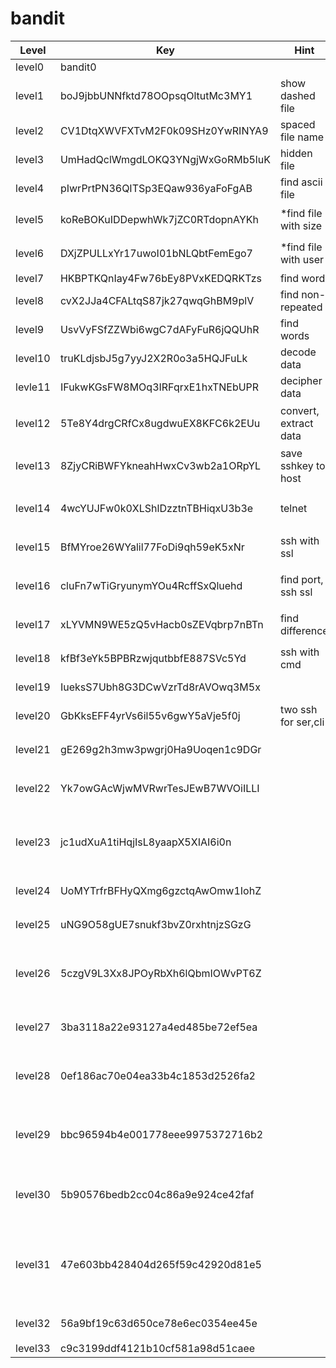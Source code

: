 # bandit
| Level |Key  |Hint|Command|
|--|--|---|----|
| level0 | bandit0 | |``cat readme`` |
| level1 | boJ9jbbUNNfktd78OOpsqOltutMc3MY1 | show dashed file | ``cat ./-`` |
| level2 | CV1DtqXWVFXTvM2F0k09SHz0YwRINYA9 | spaced file name | ``cat 'spaces in this filename'`` |
| level3 | UmHadQclWmgdLOKQ3YNgjWxGoRMb5luK | hidden file | ``cat inhere/.hidden`` |
| level4 | pIwrPrtPN36QITSp3EQaw936yaFoFgAB | find ascii file | ``file ./* \| grep ASCII`` <br>``cat inhere/-file07 ``|
| level5 | koReBOKuIDDepwhWk7jZC0RTdopnAYKh | *find file with size | ``ls -l $(find ./ -type f) \| grep '1033'`` <br>``cat inhere/maybehere07/.file2 ``|
| level6 | DXjZPULLxYr17uwoI01bNLQbtFemEgo7 | *find file with user | ``find / -print -ls \| grep 'bandit7'``<br> ``cat /var/lib/dpkg/info/bandit7.password`` |
| level7 | HKBPTKQnIay4Fw76bEy8PVxKEDQRKTzs | find word | ``cat data.txt \| grep millionth`` |
| level8 | cvX2JJa4CFALtqS87jk27qwqGhBM9plV | find non-repeated | ``sort data.txt \| uniq -u`` |
| level9 | UsvVyFSfZZWbi6wgC7dAFyFuR6jQQUhR | find words | ``strings data.txt \| grep '='`` |
| level10 | truKLdjsbJ5g7yyJ2X2R0o3a5HQJFuLk | decode data | ``base64 -d data.txt``|
| levle11 | IFukwKGsFW8MOq3IRFqrxE1hxTNEbUPR | decipher data | ``cat data.txt \| tr 'a-zA-Z' 'n-za-mN-ZA-M'``|
| level12 | 5Te8Y4drgCRfCx8ugdwuEX8KFC6k2EUu | convert, extract data | ``xxd -r data.txt hello.bin``<br>``zcat hello.bin \| bzcat \| zcat \| tar xO \| tar xO \| bzcat \| tar xO \| zcat \| file - ``|
| level13 | 8ZjyCRiBWFYkneahHwxCv3wb2a1ORpYL | save sshkey to host | ``cat sshkey.private``<br> ``(login level14: chmod 600 <sshkey> && ssh -i <sshkey> host@machine)`` |
| level14 | 4wcYUJFw0k0XLShlDzztnTBHiqxU3b3e | telnet | ``telnet localhost 30000 (input l14 key)``<br>``(l14 key: cat /etc/bandit_pass/bandit14) ``|
| level15 | BfMYroe26WYalil77FoDi9qh59eK5xNr | ssh with ssl | ``openssl s_client -connect localhost:30001 (paste current level key) ``|
| level16 | cluFn7wTiGryunymYOu4RcffSxQluehd | find port, ssh ssl | ``nmap -p31000-32000 localhost``<br>`` openssl s_client -connect localhost:<port> (paste l16 key)``<br>`` ssh l17 ``|
| level17 | xLYVMN9WE5zQ5vHacb0sZEVqbrp7nBTn | find difference | ``diff passwords.new passwords.old (l17 key: cat /etc/bandit_pass/bandit17) ``|
| level18 | kfBf3eYk5BPBRzwjqutbbfE887SVc5Yd | ssh with cmd | ``ssh -p 2220 bandit18@bandit.labs.overthewire.org cat readme ``|
| level19 | IueksS7Ubh8G3DCwVzrTd8rAVOwq3M5x | |``./bandit20-do cat /etc/bandit_pass/bandit20 ``|
| level20 | GbKksEFF4yrVs6il55v6gwY5aVje5f0j | two ssh for ser,cli | ``nc -lp 1213 (paste l20 key)``<br>`` (in other terminal) ./suconnect 1213`` |
| level21 | gE269g2h3mw3pwgrj0Ha9Uoqen1c9DGr | | ``cat /etc/cron.d/cronjob_bandit22``<br>``cat /usr/bin/cronjob_bandit22.sh``<br>``cat /tmp/<tmp_new_dir> ``|
| level22 | Yk7owGAcWjwMVRwrTesJEwB7WVOiILLI | | ``same as above``<br>``(echo I am user bandit23 \| md5sum \| cut -d ' ' -f 1)``<br>``cat /tmp/<tmp_new_dir> ``|
| level23 | jc1udXuA1tiHqjIsL8yaapX5XIAI6i0n | | ``mkdir /tmp/<name>``<br>``chmod 777 /tmp/<name>, cat -e "#!/bin/bash \ncat /etc/bandit_pass/bandit24 > /tmp/<name>/pass" > job24.sh``<br>``cp job24.sh /var/spool/bandit24/ ``|
| level24 | UoMYTrfrBFHyQXmg6gzctqAwOmw1IohZ | | ``seq -f "UoMYTrfrBFHyQXmg6gzctqAwOmw1IohZ %04g" 0000 9999 \| nc localhost 30002 ``|
| level25 | uNG9O58gUE7snukf3bvZ0rxhtnjzSGzG | | ``ls``<br>``(sshkey for l26) (dec the size of terminal before login to l26) ``|
| level26 | 5czgV9L3Xx8JPOyRbXh6lQbmIOWvPT6Z | | ``press v``<br>``type :set shell=/bin/bash``<br>``:shell, cat /etc/bandit_pass/bandit26``<br>``./bandit27-do cat /etc/bandit_pass/bandit27 ``|
| level27 | 3ba3118a22e93127a4ed485be72ef5ea | | ``cd /tmp/``<br>``git clone ssh://bandit27-git@localhost/home/bandit27-git/repo``<br>``cat repo/README`` |
| level28 | 0ef186ac70e04ea33b4c1853d2526fa2 | | ``cd /tmp/``<br>``git clone ssh://bandit28-git@localhost/home/bandit28-git/repo``<br>``git log``<br>``git log -p`` |
| level29 | bbc96594b4e001778eee9975372716b2 | | ``cd /tmp/``<br>``git clone ssh://bandit29-git@localhost/home/bandit29-git/repo``<br>``git branch -a``<br>``git checkout dev``<br>``cat README`` |
| level30 | 5b90576bedb2cc04c86a9e924ce42faf | | ``cd /tmp/``<br>`` git clone ssh://bandit30-git@localhost/home/bandit30-git/repo``<>br``git tag``<br>``git show <tah_name>`` |
| level31 | 47e603bb428404d265f59c42920d81e5 | | ``cd /tmp/, git clone ssh://bandit31-git@localhost/home/bandit31-git/repo, echo 'May I come in?' >key.txt``<br>``git add key.txt``<br>``rm .gitignore``<br> ``git commit -m 'key31'``<br>`` git push`` |
| level32 | 56a9bf19c63d650ce78e6ec0354ee45e | | ``$0``<br>``/bin/bash``<br>``cat /etc/bandit_pass/bandit33 ``|
| level33 | c9c3199ddf4121b10cf581a98d51caee | | ``--FINISH ``|
